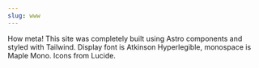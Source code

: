 ```yaml
---
slug: www
---
```


How meta! This site was completely built using Astro components and styled with Tailwind. Display font is Atkinson Hyperlegible, monospace is Maple Mono. Icons from Lucide.
